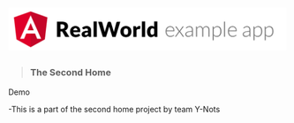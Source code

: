 # ![Angular 2 Example App](logo.png)

> ### The Second Home

Demo
<a href="http://the-second-home.com" ></a>

-This is a part of the second home project by team Y-Nots 
